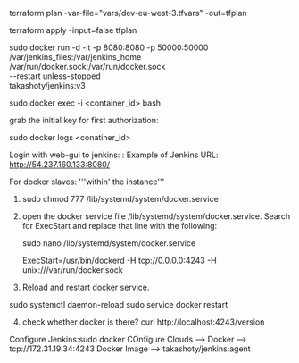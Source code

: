 terraform plan -var-file="vars/dev-eu-west-3.tfvars" -out=tfplan

terraform apply -input=false tfplan 

sudo docker run -d -it -p 8080:8080 -p 50000:50000 \
/var/jenkins_files:/var/jenkins_home \
/var/run/docker.sock:/var/run/docker.sock \
--restart unless-stopped \
takashoty/jenkins:v3


sudo docker exec -i <container_id> bash

grab the initial key for first authorization:

sudo docker logs <conatiner_id>

Login with web-gui to jenkins:
<Public IPv4 address of instance>:<port>
Example of Jenkins URL: http://54.237.160.133:8080/

For docker slaves:
'''within' the instance'''
1. sudo chmod 777 /lib/systemd/system/docker.service

2. open the docker service file /lib/systemd/system/docker.service. Search for ExecStart and replace that line with the following:

      sudo nano /lib/systemd/system/docker.service

      ExecStart=/usr/bin/dockerd -H tcp://0.0.0.0:4243 -H unix:///var/run/docker.sock

3. Reload and restart docker service.

sudo systemctl daemon-reload
sudo service docker restart

4. check whether docker is there?
curl http://localhost:4243/version

Configure Jenkins:sudo docker 
COnfigure Clouds --> Docker --> tcp://172.31.19.34:4243
Docker Image --> takashoty/jenkins:agent